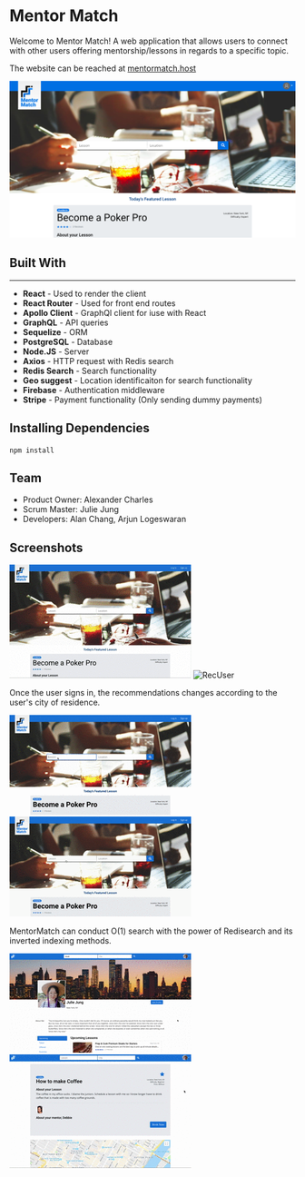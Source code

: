 # Mentor Match

Welcome to Mentor Match! A web application that allows users to connect with other users offering mentorship/lessons in regards to a specific topic.

The website can be reached at [mentormatch.host](http://mentormatch.host)

![Main](./readmeImgs/landingScreenshot.png)

## Built With

---

- **React** - Used to render the client
- **React Router** - Used for front end routes
- **Apollo Client** - GraphQl client for iuse with React
- **GraphQL** - API queries
- **Sequelize** - ORM
- **PostgreSQL** - Database
- **Node.JS** - Server
- **Axios** - HTTP request with Redis search
- **Redis Search** - Search functionality
- **Geo suggest** - Location identificaiton for search functionality
- **Firebase** - Authentication middleware
- **Stripe** - Payment functionality (Only sending dummy payments)

## Installing Dependencies

```
npm install
```

## Team

- Product Owner: Alexander Charles
- Scrum Master: Julie Jung
- Developers: Alan Chang, Arjun Logeswaran

## Screenshots

![RecGuest](./readmeImgs/rec-guest.gif)
![RecUser](./readmeImgs/rec-user.gif)

Once the user signs in, the recommendations changes according to the user's city of residence.

![Search1](./readmeImgs/search-cookingsteak.gif)
![Search2](./readmeImgs/search-cookingsteakforbeginners.gif)

MentorMatch can conduct O(1) search with the power of Redisearch and its inverted indexing methods.

![UserProfile](./readmeImgs/userProfile.gif)
![LessonDetails](./readmeImgs/lessonDetails.gif)
